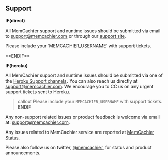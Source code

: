 
## Support

**IF(direct)**

All MemCachier support and runtime issues should be submitted via email to <a
href="mailto:support@memcachier.com"><i class="icon-envelope"></i>
support@memcachier.com</a> or through our [support
site](http://support.memcachier.com). 

<p class="alert alert-info">
Please include your `MEMCACHIER_USERNAME` with support tickets.
</p>
**ENDIF**

**IF(heroku)**

All MemCachier support and runtime issues should be submitted via one of the
[Heroku Support channels](support-channels). You can also reach us directly at
[support@memcachier.com](mailto:support@memcachier.com). We encourage you to
CC us on any urgent support tickets sent to Heroku.

> callout
> Please include your `MEMCACHIER_USERNAME` with support tickets.
**ENDIF**

Any non-support related issues or product feedback is welcome via
email at: [support@memcachier.com](mailto:support@memcachier.com).

Any issues related to MemCachier service are reported at [MemCachier
Status](http://status.memcachier.com/).

Please also follow us on twitter,
[@memcachier](https://twitter.com/MemCachier), for status and product
announcements.
